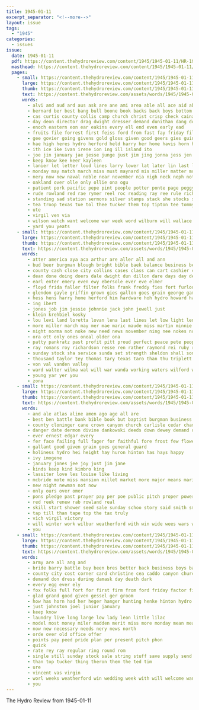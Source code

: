```yaml
---
title: 1945-01-11
excerpt_separator: "<!--more-->"
layout: issue
tags:
  - "1945"
categories:
  - issues
issue:
  date: 1945-01-11
  pdf: https://content.thehydroreview.com/content/1945/1945-01-11/HR-1945-01-11.pdf
  masthead: https://content.thehydroreview.com/content/1945/1945-01-11/masthead/HR-1945-01-11.jpg
  pages:
    - small: https://content.thehydroreview.com/content/1945/1945-01-11/small/HR-1945-01-11-01.jpg
      large: https://content.thehydroreview.com/content/1945/1945-01-11/large/HR-1945-01-11-01.jpg
      thumb: https://content.thehydroreview.com/content/1945/1945-01-11/thumbnails/HR-1945-01-11-01.jpg
      text: https://content.thehydroreview.com/assets/words/1945/1945-01-11/HR-1945-01-11-01.txt
      words:
        - alvi and aud ard aus ask are ane ami area able all ace aid abbot alexandria arlington apo aker abe ayers acken
        - bernard ber best bang bull boone book backs back boys bottom beau but bar beer bil burg bag born bea butler baby baptist both been brother ball beck bas bon bere begin beans better brothers buy balboa
        - cas curtis county collis camp church christ crisp check cainas cather coble chi claude car cos clear can cordell cantrell cases city christine con chamber claas cantell cloninger comes christmas
        - day deon director drag dwight dresser demand dunithan dang dove dorcas death dill dale dear done daughter das ditmore dace david
        - enoch eastern eon ear eakins every ell end even early ead
        - fruits file forrest first feiss ford from fast fay friday filo found fearon few foe fret for finer fee fish feo floyd falling far farm
        - gee govier going givens gold gloss given good geers gies guinea grade gordon gather granite gon
        - hae high heres hydro herford held harry her home havis horn harbor huckeba holtz heard harty him hoye herndon herbert hopewell harold head har henry has had
        - ith ice ike ivan irene ion ing ill island ito
        - joe jin january jae jesse junge just jim jing jonna jess jen john
        - keep know kee keer kayleen
        - lanier let letter loud lines larry lower lat later lin last leben lora love len logan losinger lei lueke lewis laine
        - monday may match march miss must maynard mis miller matter music made marine madey meal minister middle mea much mon more mill mote mare morning
        - nery now new naval noble near november nia nigh neck neph notice
        - oakland over olle only ollie ona ogu
        - patient pork pacific pepe pint people potter ponte page peggy parnell part pounds pall parent
        - rude rowland red rae rymer reel roc reading ray ree rule richard raymond romey rat rice ralph regular romie
        - standing sad station sermons silver stamps stack she stocks stap sil speak stamp semons sweet states sunday sting sack sons say steffens speakes sano sang service short slee sister sho sees second south see show soc sell study soap still soprano star sugar son speaker snow shank such scout sale special sen sor
        - tea troop texas tue tol thee tucker them top tipton tee tommy tuck ted tor trom thurs thing town toe tex tren the talk taylor ten
        - ute
        - virgil ven via
        - wilson watch want welcome war week word wilburn will wallace weathers warde way well work wayne wen weatherford was with weeks win wes
        - yard you yeats
    - small: https://content.thehydroreview.com/content/1945/1945-01-11/small/HR-1945-01-11-02.jpg
      large: https://content.thehydroreview.com/content/1945/1945-01-11/large/HR-1945-01-11-02.jpg
      thumb: https://content.thehydroreview.com/content/1945/1945-01-11/thumbnails/HR-1945-01-11-02.jpg
      text: https://content.thehydroreview.com/assets/words/1945/1945-01-11/HR-1945-01-11-02.txt
      words:
        - atter america aya aca arthur are aller all and ann
        - bud beer burgman blough bright bible baek balance business been ban barber but betty bee bank bus buc blum boy
        - county cash close city collins cases class can cart cashier come charlie carrier cane caddo clarence comfort courage clinton company cordell child coop col camp call
        - dean done doing doers dale dwight dun dillon dare days day dea daughters december dewey duncan dinner daughter director
        - earl enter emery even ewy ebersole ever eve elmer
        - floyd frida faller filter folks frank freddy fies fort furlough few faith floretta friday from farm flowers farra frankie for fanny fost fam first
        - glendon gayle griffin grown gies gallon goes grain george games gave gad goldie
        - hess hens harry home herford him hardware hoh hydro howard hard has had hon hom her how hilda henry hand herndon homes hubbard hop
        - ing ibert
        - jones job jim jessie johnnie jack john jewell just
        - klein krehbiel kosky
        - lou levi land loretta lovan lena last lines let low light lens lavern look life line large lia lex lenz lynch living lydia lee
        - more miller march may mer mae maric maude miss martin minnie mound mail mars milliner means many ming mildred mash meade made master muriel most marshall
        - night norma not noke new need news november ning nee nokes now noon
        - ora ott only ones oneal older ona
        - patty pankratz past profit pitt proud perfect peace pete people planes pitzer point propps pam plan place pent pride present promise payne pee pope
        - ray romans roy richardson resse ren rather raymond rei ruby ready rae rock robertson
        - sunday stock sha service sunda set strength sheldon shall sons style school spain sions seen sharon special seed soda state sole sun small smith stockton sos show saturday
        - thousand taylor tey thomas tary texas taro than thu triplett take tate them the tol
        - von val vanden valley
        - ward walter wilma wal will war wanda working waters wilford water wright win well work wee wilbur went weatherford ware weathers week williams wied was wolters with wire
        - young yar yer you
        - zona
    - small: https://content.thehydroreview.com/content/1945/1945-01-11/small/HR-1945-01-11-03.jpg
      large: https://content.thehydroreview.com/content/1945/1945-01-11/large/HR-1945-01-11-03.jpg
      thumb: https://content.thehydroreview.com/content/1945/1945-01-11/thumbnails/HR-1945-01-11-03.jpg
      text: https://content.thehydroreview.com/assets/words/1945/1945-01-11/HR-1945-01-11-03.txt
      words:
        - and ale atlas aline amen ago age all are
        - best ben battle bank bible book but baptist burgman business bring better bradley bill big buyers beaver body ball
        - county cloninger cane crown canyon church carlisle cedar chambers credit company caddo cost city cor carruth confidential cold christian
        - danger date dermon divine dankowski deeds down dewey demand doing day during delay dungan done
        - ever ernest edgar every
        - fer face failing full fager for faithful fore frost few flowers
        - gallant good given grain goes general guard
        - holiness hydro hei height hay huron hinton has hays happy
        - ivy imogene
        - january jones jee joy just jim jane
        - kinds keep kind kimbro king
        - lassiter love les louise like living
        - mcbride mote miss mansion millet market more major means marie may much men miles man
        - new night newman not now
        - only ours over omer
        - pons pledge past prayer pay per poe public pitch proper power plants part price prose pare paal pastor plate
        - red reek renew rab rowland real
        - skill start shower seed sale sunday schoo story said smith smaller sch sanders subject study service sargo shall sama staples samples south
        - tap till than tape top the tax truly
        - vich virgil victory
        - will winter work wilbur weatherford with win wide wees wars west welcome way
        - you
    - small: https://content.thehydroreview.com/content/1945/1945-01-11/small/HR-1945-01-11-04.jpg
      large: https://content.thehydroreview.com/content/1945/1945-01-11/large/HR-1945-01-11-04.jpg
      thumb: https://content.thehydroreview.com/content/1945/1945-01-11/thumbnails/HR-1945-01-11-04.jpg
      text: https://content.thehydroreview.com/assets/words/1945/1945-01-11/HR-1945-01-11-04.txt
      words:
        - army are all ang and
        - bride barry battle buy been bres better back business boys baby buyers both bring brown bendix
        - county city cost corner card christine cea caddo canyon church cold course chick custer can charle chose cash class
        - demand don dress during damask day death dark
        - every egg ever ely
        - fox folks full fort for first firm from ford friday factor finer farm frank
        - glad grand good given gessel ger groom
        - how has horn had her heger hanger hunting henke hinton hydro hot home hearty hens huckeba
        - just johnston joel junior january
        - keep know
        - laundry live long large low lady leon little lilac
        - model most money miler madden merit miss more monday mean means mare
        - now new necessary needs nery news north
        - orde over old office offer
        - points pay peed pride plan per present pitch phon
        - quick
        - rate rey ray regular ring round rom
        - single still sunday stock sale string stuff save supply send store short stover season sane shown show sire street service shall she son speed stoves sales
        - than top tucker thing theron them the ted tim
        - ure
        - vincent vas virgin
        - worl weeks weatherford win wedding week with will welcome want way work wide was water worth
        - you
---
```


The Hydro Review from 1945-01-11

<!--more-->

